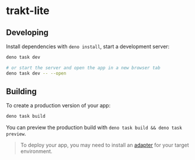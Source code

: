 # trakt-lite

## Developing

Install dependencies with `deno install`, start a development server:

```bash
deno task dev

# or start the server and open the app in a new browser tab
deno task dev -- --open
```

## Building

To create a production version of your app:

```bash
deno task build
```

You can preview the production build with
`deno task build && deno task preview`.

> To deploy your app, you may need to install an
> [adapter](https://svelte.dev/docs/kit/adapters) for your target environment.
